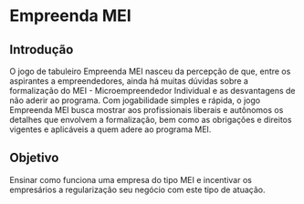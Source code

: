 # Empreenda MEI 

## Introdução

O jogo de tabuleiro Empreenda MEI nasceu da percepção de que, entre os aspirantes a empreendedores, ainda há muitas dúvidas sobre a formalização do MEI - Microempreendedor Individual  e as desvantagens de não aderir ao programa. Com jogabilidade simples e rápida, o jogo Empreenda MEI busca mostrar aos profissionais liberais e autônomos os detalhes que envolvem a formalização, bem como as obrigações e direitos vigentes e aplicáveis a quem adere ao programa MEI.

## Objetivo

Ensinar como funciona uma empresa do tipo MEI e incentivar os empresários a regularização seu negócio com este tipo de atuação.
